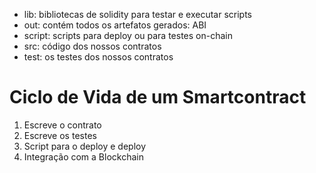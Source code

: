 - lib: bibliotecas de solidity para testar e executar scripts
- out: contém todos os artefatos gerados: ABI
- script: scripts para deploy ou para testes on-chain
- src: código dos nossos contratos
- test: os testes dos nossos contratos



# Ciclo de Vida de um Smartcontract


1. Escreve o contrato
2. Escreve os testes
3. Script para o deploy e deploy
4. Integração com a Blockchain